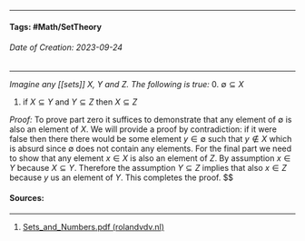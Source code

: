 __________________________________________________________________________
#### **Tags:** #Math/SetTheory 
###### *Date of Creation: 2023-09-24*
__________________________________________________________________________

*Imagine any [[sets]] $X$, $Y$ and $Z$. The following is true:*
0. $\emptyset \subseteq X$
1. if $X \subseteq Y$ and $Y \subseteq Z$ then $X \subseteq Z$

*Proof:* To prove part zero it suffices to demonstrate that any element of $\emptyset$ is also an element of $X$. We will provide a proof by contradiction: if it were false then there there would be some element $y \in \emptyset$ such that $y \notin X$ which is absurd since $\emptyset$ does not contain any elements.
For the final part we need to show that any element $x \in X$ is also an element of $Z$. By assumption $x \in Y$ because $X \subseteq Y$. Therefore the assumption $Y \subseteq Z$ implies that also $x \in Z$ because $y$ us an element of $Y$. This completes the proof. $$
#### Sources:
__________________________________________________________________________
1. [Sets_and_Numbers.pdf (rolandvdv.nl)](https://www.rolandvdv.nl/Sets_and_Numbers.pdf)